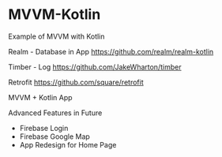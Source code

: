 # MVVM-Kotlin
Example of MVVM with Kotlin

Realm - Database in App
https://github.com/realm/realm-kotlin

Timber - Log
https://github.com/JakeWharton/timber

Retrofit
https://github.com/square/retrofit

MVVM + Kotlin App

Advanced Features in Future 
- Firebase Login
- Firebase Google Map
- App Redesign for Home Page
